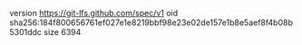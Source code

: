version https://git-lfs.github.com/spec/v1
oid sha256:184f800656761ef027e1e8219bbf98e23e02de157e1b8e5aef8f4b08b5301ddc
size 6394
